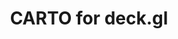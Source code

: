 ---
title: CARTO for deck.gl
description: "Build applications using CARTO & deck.gl advanced framework for data visualization"
icon: "/img/icons/carto-deck.png"
repoUrl: https://github.com/visgl/deck.gl/tree/master/modules/carto

url: deck-gl
indexPage: "overview.md"

menu:
  - title: "Overview"
  - title: "Guides"
    folder:
      - title: "Getting Started"
      - title: "Style Language"
  - title: "Examples"
    folder:
      - title: "Basic examples"
        folder:
        - title: "Hello World"
        - title: "BigQuery Tileset Layer"
        - title: "CARTO Basemap"
        - title: "Interactivity"
        - title: "Icon Layer"
      - title: "Styling"
        folder:
          - title: "Color Bins Style"
          - title: "Color Categories Style"
          - title: "Color Continuous Style"
      - title: "Clustering and Aggregation"
        folder:
          - title: "Clustering"
          - title: "Grid Layer"
          - title: "H3 Cluster Layer"
          - title: "H3 Hexagon Layer"
          - title: "Heatmap Layer"
          - title: "Hexagon Layer"
          - title: "S2 Layer"
      - title: "Advanced examples"
        folder:
          - title: "Arc Layer"
          - title: "Contour Layer"
          - title: "Extrusion"
          - title: "Globe View"
          - title: "Lighting"
          - title: "Trips Layer"
  - title: "Reference"

  # folders:
  #   - name: "Guides"
  #     elements:
  #       - "Getting Started"
  #       - "Style Language"
  #   - name: "Examples"
  #     folders:
  #       - name: "Basic examples"
  #         elements:
  #           - "Hello World"
  #           - "BigQuery Tileset Layer"
  #           - "CARTO Basemap"
  #           - "Interactivity"
  #           - "Icon Layer"
  #       - name: "Styling"
  #         elements:
  #           - "Color Bins Style"
  #           - "Color Categories Style"
  #           - "Color Continuous Style"
  #       - name: "Clustering and Aggregation"
  #         elements:
  #           - "Clustering"
  #           - "Grid Layer"
  #           - "H3 Cluster Layer"
  #           - "H3 Hexagon Layer"
  #           - "Heatmap Layer"
  #           - "Hexagon Layer"
  #           - "S2 Layer"
  #       - name: "Advanced examples"
  #         elements:
  #           - "Arc Layer"
  #           - "Contour Layer"
  #           - "Extrusion"
  #           - "Globe View"
  #           - "Lighting"
  #           - "Trips Layer"
---